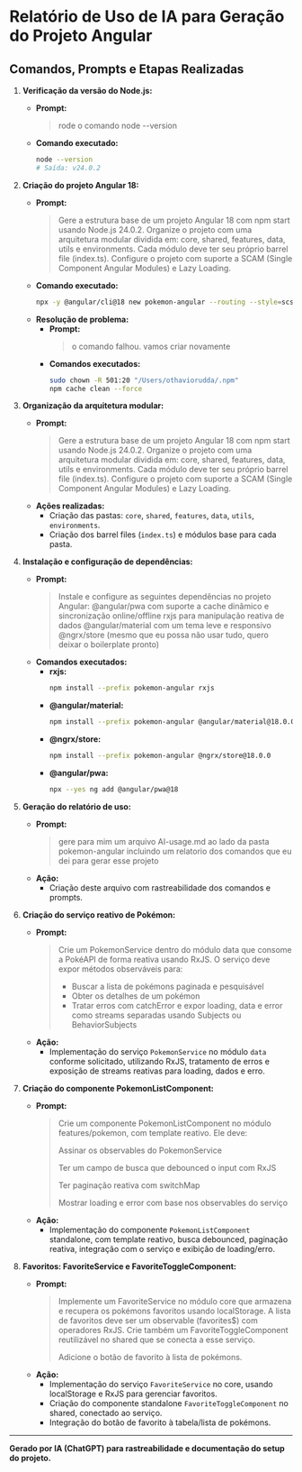 # Relatório de Uso de IA para Geração do Projeto Angular

## Comandos, Prompts e Etapas Realizadas

1. **Verificação da versão do Node.js:**
   - **Prompt:**
     > rode o comando node --version
   - **Comando executado:**
     ```sh
     node --version
     # Saída: v24.0.2
     ```

2. **Criação do projeto Angular 18:**
   - **Prompt:**
     > Gere a estrutura base de um projeto Angular 18 com npm start usando Node.js 24.0.2. Organize o projeto com uma arquitetura modular dividida em: core, shared, features, data, utils e environments. Cada módulo deve ter seu próprio barrel file (index.ts). Configure o projeto com suporte a SCAM (Single Component Angular Modules) e Lazy Loading.
   - **Comando executado:**
     ```sh
     npx -y @angular/cli@18 new pokemon-angular --routing --style=scss --strict --skip-git --no-ssr
     ```
   - **Resolução de problema:**
     - **Prompt:**
       > o comando falhou. vamos criar novamente
     - **Comandos executados:**
       ```sh
       sudo chown -R 501:20 "/Users/othaviorudda/.npm"
       npm cache clean --force
       ```

3. **Organização da arquitetura modular:**
   - **Prompt:**
     > Gere a estrutura base de um projeto Angular 18 com npm start usando Node.js 24.0.2. Organize o projeto com uma arquitetura modular dividida em: core, shared, features, data, utils e environments. Cada módulo deve ter seu próprio barrel file (index.ts). Configure o projeto com suporte a SCAM (Single Component Angular Modules) e Lazy Loading.
   - **Ações realizadas:**
     - Criação das pastas: `core`, `shared`, `features`, `data`, `utils`, `environments`.
     - Criação dos barrel files (`index.ts`) e módulos base para cada pasta.

4. **Instalação e configuração de dependências:**
   - **Prompt:**
     > Instale e configure as seguintes dependências no projeto Angular:
     > @angular/pwa com suporte a cache dinâmico e sincronização online/offline
     > rxjs para manipulação reativa de dados
     > @angular/material com um tema leve e responsivo
     > @ngrx/store (mesmo que eu possa não usar tudo, quero deixar o boilerplate pronto)
   - **Comandos executados:**
     - **rxjs:**
       ```sh
       npm install --prefix pokemon-angular rxjs
       ```
     - **@angular/material:**
       ```sh
       npm install --prefix pokemon-angular @angular/material@18.0.0
       ```
     - **@ngrx/store:**
       ```sh
       npm install --prefix pokemon-angular @ngrx/store@18.0.0
       ```
     - **@angular/pwa:**
       ```sh
       npx --yes ng add @angular/pwa@18
       ```

6. **Geração do relatório de uso:**
   - **Prompt:**
     > gere para mim um arquivo AI-usage.md ao lado da pasta pokemon-angular incluindo um relatorio dos comandos que eu dei para gerar esse projeto
   - **Ação:**
     - Criação deste arquivo com rastreabilidade dos comandos e prompts.

7. **Criação do serviço reativo de Pokémon:**
   - **Prompt:**
     > Crie um PokemonService dentro do módulo data que consome a PokéAPI de forma reativa usando RxJS. O serviço deve expor métodos observáveis para:
     >
     > - Buscar a lista de pokémons paginada e pesquisável
     > - Obter os detalhes de um pokémon
     > - Tratar erros com catchError e expor loading, data e error como streams separadas usando Subjects ou BehaviorSubjects
   - **Ação:**
     - Implementação do serviço `PokemonService` no módulo `data` conforme solicitado, utilizando RxJS, tratamento de erros e exposição de streams reativas para loading, dados e erro.

8. **Criação do componente PokemonListComponent:**
   - **Prompt:**
     > Crie um componente PokemonListComponent no módulo features/pokemon, com template reativo. Ele deve:
     >
     > Assinar os observables do PokemonService
     >
     > Ter um campo de busca que debounced o input com RxJS
     >
     > Ter paginação reativa com switchMap
     >
     > Mostrar loading e error com base nos observables do serviço
   - **Ação:**
     - Implementação do componente `PokemonListComponent` standalone, com template reativo, busca debounced, paginação reativa, integração com o serviço e exibição de loading/erro.

9. **Favoritos: FavoriteService e FavoriteToggleComponent:**
   - **Prompt:**
     > Implemente um FavoriteService no módulo core que armazena e recupera os pokémons favoritos usando localStorage. A lista de favoritos deve ser um observable (favorites$) com operadores RxJS. Crie também um FavoriteToggleComponent reutilizável no shared que se conecta a esse serviço.
     >
     > Adicione o botão de favorito à lista de pokémons.
   - **Ação:**
     - Implementação do serviço `FavoriteService` no core, usando localStorage e RxJS para gerenciar favoritos.
     - Criação do componente standalone `FavoriteToggleComponent` no shared, conectado ao serviço.
     - Integração do botão de favorito à tabela/lista de pokémons.

---

**Gerado por IA (ChatGPT) para rastreabilidade e documentação do setup do projeto.** 